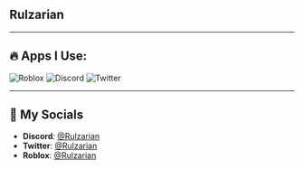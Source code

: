 ## Rulzarian

---

## 🔥 Apps I Use:

![Roblox](https://img.shields.io/badge/Roblox-3076D6?style=for-the-badge&logo=roblox&logoColor=white)
![Discord](https://img.shields.io/badge/Discord-7289DA?style=for-the-badge&logo=discord&logoColor=white)
![Twitter](https://img.shields.io/badge/Twitter-1DA1F2?style=for-the-badge&logo=twitter&logoColor=white)

---

## 📌 My Socials

- **Discord**: [@Rulzarian](https://discord.com/users/1304535965573845065)
- **Twitter**: [@Rulzarian](https://x.com/Rulzarian)
- **Roblox**:  [@Rulzarian](https://www.roblox.com/users/7560379305/profile)




